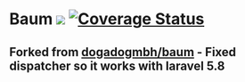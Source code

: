 # Baum <a href="https://travis-ci.org/nanosolutions/baum"><img src="https://travis-ci.org/nanosolutions/baum.svg?branch=master"></a> [![Coverage Status](https://coveralls.io/repos/github/nanosolutions/baum/badge.svg?branch=master)](https://coveralls.io/github/nanosolutions/baum?branch=master)

## Forked from [dogadogmbh/baum](https://github.com/dogadogmbh/baum) - Fixed dispatcher so it works with laravel 5.8

